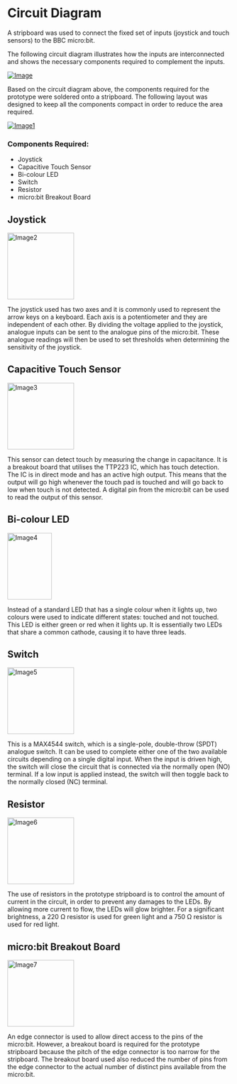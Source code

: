 # Circuit Diagram

A stripboard was used to connect the fixed set of inputs (joystick and touch sensors) to the BBC micro:bit.

The following circuit diagram illustrates how the inputs are interconnected and shows the necessary components required to complement the inputs.

[![Image](https://github.com/bit-board/bitboard-docs/raw/master/images/Circuit_Diagram.jpg)](https://github.com/bit-board/bitboard-docs/raw/master/images/Circuit_Diagram.jpg)

Based on the circuit diagram above, the components required for the prototype were soldered onto a stripboard. The following layout was designed to keep all the components compact in order to reduce the area required.

[![Image1](https://github.com/bit-board/bitboard-docs/raw/master/images/strip_board_layout.jpg)](https://github.com/bit-board/bitboard-docs/raw/master/images/strip_board_layout.jpg)

### Components Required:
* Joystick
* Capacitive Touch Sensor
* Bi-colour LED
* Switch
* Resistor
* micro:bit Breakout Board

## Joystick
[<img src="https://github.com/bit-board/bitboard-docs/raw/master/images/Joystick.jpg" alt="Image2" width="150" height="150"/>](https://github.com/bit-board/bitboard-docs/raw/master/images/Joystick.jpg)

The joystick used has two axes and it is commonly used to represent the arrow keys on a keyboard. Each axis is a potentiometer and they are independent of each other. By dividing the voltage applied to the joystick, analogue inputs can be sent to the analogue pins of the micro:bit. These analogue readings will then be used to set thresholds when determining the sensitivity of the joystick.

## Capacitive Touch Sensor
[<img src="https://github.com/bit-board/bitboard-docs/raw/master/images/Touch_Sensor.jpg" alt="Image3" width="150" height="150"/>](https://github.com/bit-board/bitboard-docs/raw/master/images/Touch_Sensor.jpg)

This sensor can detect touch by measuring the change in capacitance. It is a breakout board that utilises the TTP223 IC, which has touch detection. The IC is in direct mode and has an active high output. This means that the output will go high whenever the touch pad is touched and will go back to low when touch is not detected. A digital pin from the micro:bit can be used to read the output of this sensor.

## Bi-colour LED
[<img src="https://github.com/bit-board/bitboard-docs/raw/master/images/Bi-colour_LED.jpg" alt="Image4" width="100" height="150"/>](https://github.com/bit-board/bitboard-docs/raw/master/images/Bi-colour_LED.jpg)

Instead of a standard LED that has a single colour when it lights up, two colours were used to indicate different states: touched and not touched. This LED is either green or red when it lights up. It is essentially two LEDs that share a common cathode, causing it to have three leads.

## Switch
[<img src="https://github.com/bit-board/bitboard-docs/raw/master/images/Switch.jpg" alt="Image5" width="150" height="150"/>](https://github.com/bit-board/bitboard-docs/raw/master/images/Switch.jpg)

This is a MAX4544 switch, which is a single-pole, double-throw (SPDT) analogue switch. It can be used to complete either one of the two available circuits depending on a single digital input. When the input is driven high, the switch will close the circuit that is connected via the normally open (NO) terminal. If a low input is applied instead, the switch will then toggle back to the normally closed (NC) terminal.

## Resistor
[<img src="https://github.com/bit-board/bitboard-docs/raw/master/images/Resistor.jpg" alt="Image6" width="150" height="150"/>](https://github.com/bit-board/bitboard-docs/raw/master/images/Resistor.jpg)

The use of resistors in the prototype stripboard is to control the amount of current in the circuit, in order to prevent any damages to the LEDs. By allowing more current to flow, the LEDs will glow brighter. For a significant brightness, a 220 Ω resistor is used for green light and a 750 Ω resistor is used for red light.

## micro:bit Breakout Board
[<img src="https://github.com/bit-board/bitboard-docs/raw/master/images/Breakout_Board.jpg" alt="Image7" width="150" height="150"/>](https://github.com/bit-board/bitboard-docs/raw/master/images/Breakout_Board.jpg)

An edge connector is used to allow direct access to the pins of the micro:bit. However, a breakout board is required for the prototype stripboard because the pitch of the edge connector is too narrow for the stripboard. The breakout board used also reduced the number of pins from the edge connector to the actual number of distinct pins available from the micro:bit.